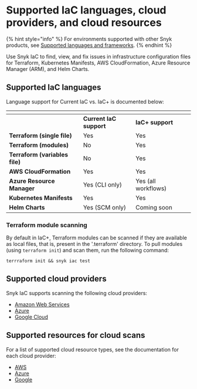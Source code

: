# Supported IaC languages, cloud providers, and cloud resources

{% hint style="info" %}
For environments supported with other Snyk products, see [Supported languages and frameworks](../../../scan-using-snyk/supported-languages-frameworks-and-feature-availability-overview/).
{% endhint %}

Use Snyk IaC to find, view, and fix issues in infrastructure configuration files for Terraform, Kubernetes Manifests, AWS CloudFormation, Azure Resource Manager (ARM), and Helm Charts.

## Supported IaC languages

Language support for Current IaC vs. IaC+ is documented below:

<table data-header-hidden><thead><tr><th width="271"></th><th width="218.33333333333331"></th><th width="224"></th></tr></thead><tbody><tr><td></td><td><strong>Current IaC support</strong></td><td><strong>IaC+ support</strong></td></tr><tr><td><strong>Terraform (single file)</strong></td><td>Yes</td><td>Yes</td></tr><tr><td><strong>Terraform (modules)</strong></td><td>No</td><td>Yes</td></tr><tr><td><strong>Terraform (variables file)</strong></td><td>No</td><td>Yes</td></tr><tr><td><strong>AWS CloudFormation</strong></td><td>Yes</td><td>Yes</td></tr><tr><td><strong>Azure Resource Manager</strong></td><td>Yes (CLI only)</td><td>Yes (all workflows)</td></tr><tr><td><strong>Kubernetes Manifests</strong></td><td>Yes</td><td>Yes</td></tr><tr><td><strong>Helm Charts</strong></td><td>Yes (SCM only)</td><td>Coming soon</td></tr></tbody></table>

### Terraform module scanning

By default in IaC+, Terraform modules can be scanned if they are available as local files, that is, present in the '.terraform' directory. To pull modules (using `terraform init`) and scan them, run the following command:

```
terrraform init && snyk iac test
```

## Supported cloud providers

Snyk IaC supports scanning the following cloud providers:

* [Amazon Web Services](../../../integrate-with-snyk/cloud-platforms-integrations/aws-integration/)
* [Azure](../../../integrate-with-snyk/cloud-platforms-integrations/azure-integration-for-cloud-configurations/)
* [Google Cloud](../../../integrate-with-snyk/cloud-platforms-integrations/google-cloud-integration/)

## Supported resources for cloud scans

For a list of supported cloud resource types, see the documentation for each cloud provider:

* [AWS](supported-aws-resources-for-cloud-context.md)
* [Azure](supported-azure-resources-for-cloud-context.md)
* [Google](supported-google-resources-for-cloud-context.md)
